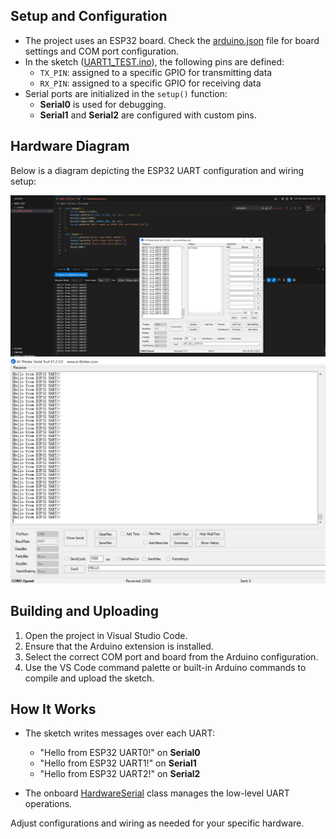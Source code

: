 
## Setup and Configuration

- The project uses an ESP32 board. Check the [arduino.json](.vscode/arduino.json) file for board settings and COM port configuration.
- In the sketch ([UART1_TEST.ino](UART1_TEST.ino)), the following pins are defined:
  - `TX_PIN`: assigned to a specific GPIO for transmitting data
  - `RX_PIN`: assigned to a specific GPIO for receiving data
- Serial ports are initialized in the `setup()` function:
  - **Serial0** is used for debugging.
  - **Serial1** and **Serial2** are configured with custom pins.

## Hardware Diagram

Below is a diagram depicting the ESP32 UART configuration and wiring setup:

![UART Hardware Diagram](uart0&uart2.png)
![UART Hardware Diagram](uart1.png)

## Building and Uploading

1. Open the project in Visual Studio Code.
2. Ensure that the Arduino extension is installed.
3. Select the correct COM port and board from the Arduino configuration.
4. Use the VS Code command palette or built-in Arduino commands to compile and upload the sketch.

## How It Works

- The sketch writes messages over each UART:
  - "Hello from ESP32 UART0!" on **Serial0**
  - "Hello from ESP32 UART1!" on **Serial1**
  - "Hello from ESP32 UART2!" on **Serial2**
  
- The onboard [HardwareSerial](https://github.com/espressif/arduino-esp32/blob/master/cores/esp32/HardwareSerial.cpp) class manages the low-level UART operations.

Adjust configurations and wiring as needed for your specific hardware.